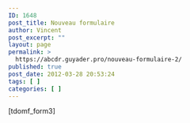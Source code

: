 ```yaml
---
ID: 1648
post_title: Nouveau formulaire
author: Vincent
post_excerpt: ""
layout: page
permalink: >
  https://abcdr.guyader.pro/nouveau-formulaire-2/
published: true
post_date: 2012-03-28 20:53:24
tags: [ ]
categories: [ ]
---
```

[tdomf_form3]